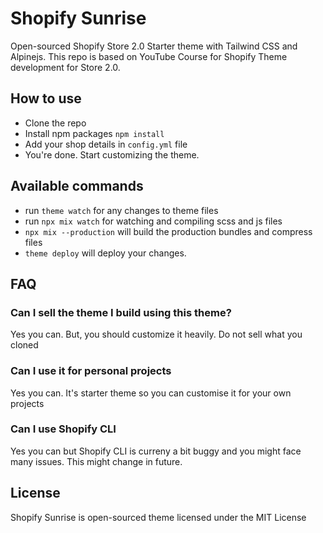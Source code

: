 # Shopify Sunrise

Open-sourced Shopify Store 2.0 Starter theme with Tailwind CSS and Alpinejs. This repo is based on YouTube Course for Shopify Theme development for Store 2.0. 

## How to use
* Clone the repo
* Install npm packages `npm install`
* Add your shop details in `config.yml` file
* You're done. Start customizing the theme. 

## Available commands
* run `theme watch` for any changes to theme files
* run `npx mix watch` for watching and compiling scss and js files
* `npx mix --production` will build the production bundles and compress files
* `theme deploy` will deploy your changes. 


## FAQ
### Can I sell the theme I build using this theme? 

Yes you can. But, you should customize it heavily. Do not sell what you cloned

### Can I use it for personal projects

Yes you can. It's starter theme so you can customise it for your own projects

### Can I use Shopify CLI

Yes you can but Shopify CLI is curreny a bit buggy and you might face many issues. This might change in future.


## License

Shopify Sunrise is open-sourced theme licensed under the MIT License
